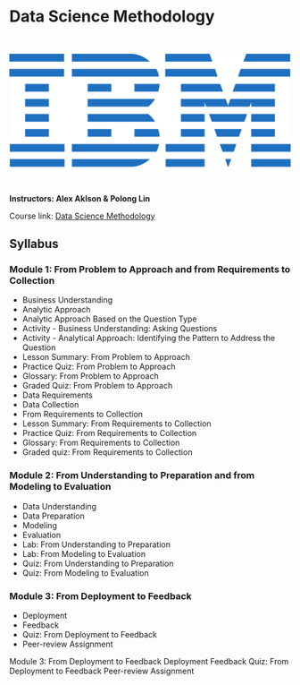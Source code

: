 # Data Science Methodology

<br>

<p align="center">
	<img src="https://raw.githubusercontent.com/tuethu/IBM-Data-Science-Course/master/ibm.svg" title="IBM" alt="IBM" />
</p>

<br>

**Instructors: Alex Aklson & Polong Lin**

Course link: [Data Science Methodology](https://www.coursera.org/learn/data-science-methodology)

## Syllabus

### Module 1: From Problem to Approach and from Requirements to Collection
- Business Understanding
- Analytic Approach
- Analytic Approach Based on the Question Type
- Activity - Business Understanding: Asking Questions
- Activity - Analytical Approach: Identifying the Pattern to Address the Question
- Lesson Summary: From Problem to Approach
- Practice Quiz: From Problem to Approach
- Glossary: From Problem to Approach
- Graded Quiz:  From Problem to Approach
- Data Requirements
- Data Collection
- From Requirements to Collection
- Lesson Summary: From Requirements to Collection
- Practice Quiz: From Requirements to Collection 
- Glossary: From Requirements to Collection
- Graded quiz:  From Requirements to Collection  

### Module 2: From Understanding to Preparation and from Modeling to Evaluation
- Data Understanding
- Data Preparation
- Modeling
- Evaluation
- Lab: From Understanding to Preparation
- Lab: From Modeling to Evaluation
- Quiz: From Understanding to Preparation
- Quiz: From Modeling to Evaluation

### Module 3: From Deployment to Feedback
- Deployment
- Feedback
- Quiz: From Deployment to Feedback
- Peer-review Assignment

Module 3: From Deployment to Feedback
Deployment
Feedback
Quiz: From Deployment to Feedback
Peer-review Assignment
